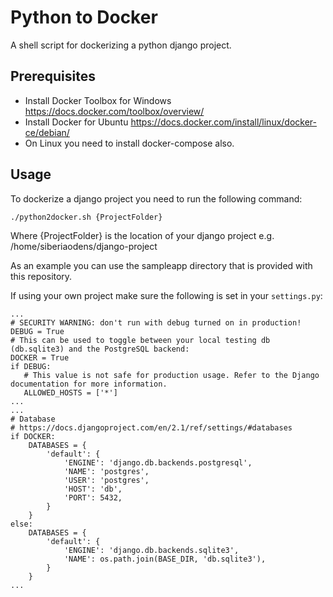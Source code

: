 # Python to Docker
A shell script for dockerizing a python django project.

## Prerequisites
* Install Docker Toolbox for Windows https://docs.docker.com/toolbox/overview/
* Install Docker for Ubuntu https://docs.docker.com/install/linux/docker-ce/debian/
* On Linux you need to install docker-compose also.

## Usage

To dockerize a django project you need to run the following command:
```
./python2docker.sh {ProjectFolder}
```
Where {ProjectFolder} is the location of your django project e.g. /home/siberiaodens/django-project

As an example you can use the sampleapp directory that is provided with this repository.

If using your own project make sure the following is set in your `settings.py`:
```
...
# SECURITY WARNING: don't run with debug turned on in production!
DEBUG = True
# This can be used to toggle between your local testing db (db.sqlite3) and the PostgreSQL backend:
DOCKER = True 
if DEBUG:
   # This value is not safe for production usage. Refer to the Django documentation for more information.
   ALLOWED_HOSTS = ['*']
...
...
# Database
# https://docs.djangoproject.com/en/2.1/ref/settings/#databases
if DOCKER:
    DATABASES = {
        'default': {
            'ENGINE': 'django.db.backends.postgresql',
            'NAME': 'postgres',
            'USER': 'postgres',
            'HOST': 'db',
            'PORT': 5432,
        }
    }
else:
    DATABASES = {
        'default': {
            'ENGINE': 'django.db.backends.sqlite3',
            'NAME': os.path.join(BASE_DIR, 'db.sqlite3'),
        }
    }
...
```
